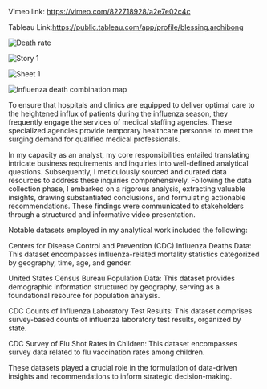 

Vimeo link: https://vimeo.com/822718928/a2e7e02c4c

Tableau Link:https://public.tableau.com/app/profile/blessing.archibong

![Death rate](https://github.com/barchibong/Preparing-for-flu-season/assets/144898284/e6208159-a7ce-4acd-8942-c04f68d8cbdf)

![Story 1](https://github.com/barchibong/Preparing-for-flu-season/assets/144898284/819290e1-71b0-481e-9ac2-a6ef6e3adab2)

![Sheet 1](https://github.com/barchibong/Preparing-for-flu-season/assets/144898284/e8953abc-367d-4388-8795-969bc88958dc)

![Influenza death combination map](https://github.com/barchibong/Preparing-for-flu-season/assets/144898284/fbd8904a-c89f-47e7-b129-6025addbe4c4)



To ensure that hospitals and clinics are equipped to deliver optimal care to the heightened influx of patients during the influenza season, they frequently engage the services of medical staffing agencies. These specialized agencies provide temporary healthcare personnel to meet the surging demand for qualified medical professionals.

In my capacity as an analyst, my core responsibilities entailed translating intricate business requirements and inquiries into well-defined analytical questions. Subsequently, I meticulously sourced and curated data resources to address these inquiries comprehensively. Following the data collection phase, I embarked on a rigorous analysis, extracting valuable insights, drawing substantiated conclusions, and formulating actionable recommendations. These findings were communicated to stakeholders through a structured and informative video presentation.

Notable datasets employed in my analytical work included the following:

Centers for Disease Control and Prevention (CDC) Influenza Deaths Data: This dataset encompasses influenza-related mortality statistics categorized by geography, time, age, and gender.

United States Census Bureau Population Data: This dataset provides demographic information structured by geography, serving as a foundational resource for population analysis.

CDC Counts of Influenza Laboratory Test Results: This dataset comprises survey-based counts of influenza laboratory test results, organized by state.

CDC Survey of Flu Shot Rates in Children: This dataset encompasses survey data related to flu vaccination rates among children.

These datasets played a crucial role in the formulation of data-driven insights and recommendations to inform strategic decision-making.
